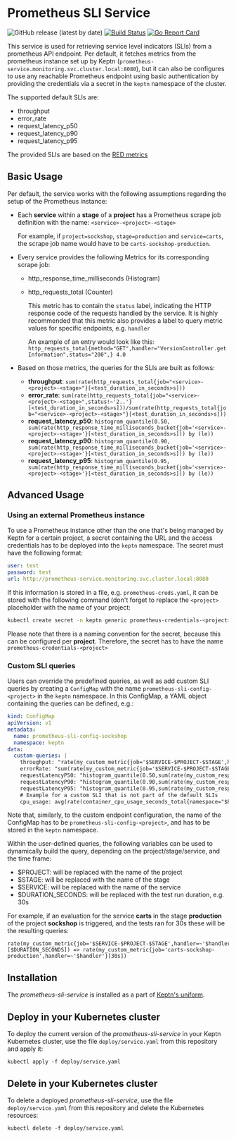 # Prometheus SLI Service
![GitHub release (latest by date)](https://img.shields.io/github/v/release/keptn-contrib/prometheus-sli-service)
[![Build Status](https://travis-ci.org/keptn-contrib/prometheus-sli-service.svg?branch=master)](https://travis-ci.org/keptn-contrib/prometheus-sli-service)
[![Go Report Card](https://goreportcard.com/badge/github.com/keptn-contrib/prometheus-sli-service)](https://goreportcard.com/report/github.com/keptn-contrib/prometheus-sli-service)

This service is used for retrieving service level indicators (SLIs) from a prometheus API endpoint. Per default, it fetches metrics from the prometheus instance set up by Keptn
(`prometheus-service.monitoring.svc.cluster.local:8080`), but it can also be configures to use any reachable Prometheus endpoint using basic authentication by providing the credentials
via a secret in the `keptn` namespace of the cluster.

The supported default SLIs are:

 - throughput
 - error_rate
 - request_latency_p50
 - request_latency_p90
 - request_latency_p95
 
The provided SLIs are based on the [RED metrics](https://grafana.com/files/grafanacon_eu_2018/Tom_Wilkie_GrafanaCon_EU_2018.pdf)

## Basic Usage 

Per default, the service works with the following assumptions regarding the setup of the Prometheus instance:

 - Each **service** within a **stage** of a **project** has a Prometheus scrape job definition with the name: `<service>-<project>-<stage>`

    For example, if `project=sockshop`, `stage=production` and `service=carts`, the scrape job name would have to be `carts-sockshop-production`.
    
 - Every service provides the following Metrics for its corresponding scrape job:
     - http_response_time_milliseconds (Histogram)
     - http_requests_total (Counter)
     
       This metric has to contain the `status` label, indicating the HTTP response code of the requests handled by the service.
       It is highly recommended that this metric also provides a label to query metric values for specific endpoints, e.g. `handler`
       
       An example of an entry would look like this: `http_requests_total{method="GET",handler="VersionController.getInformation",status="200",} 4.0`
       
 - Based on those metrics, the queries for the SLIs are built as follows:
 
   - **throughput**: `sum(rate(http_requests_total{job="<service>-<project>-<stage>"}[<test_duration_in_seconds>s]))`
   - **error_rate**: `sum(rate(http_requests_total{job="<service>-<project>-<stage>",status!~'2..'}[<test_duration_in_seconds>s]))/sum(rate(http_requests_total{job="<service>-<project>-<stage>"}[<test_duration_in_seconds>s]))`
   - **request_latency_p50**: `histogram_quantile(0.50, sum(rate(http_response_time_milliseconds_bucket{job='<service>-<project>-<stage>'}[<test_duration_in_seconds>s])) by (le))`
   - **request_latency_p90**: `histogram_quantile(0.90, sum(rate(http_response_time_milliseconds_bucket{job='<service>-<project>-<stage>'}[<test_duration_in_seconds>s])) by (le))`
   - **request_latency_p95**: `histogram_quantile(0.95, sum(rate(http_response_time_milliseconds_bucket{job='<service>-<project>-<stage>'}[<test_duration_in_seconds>s])) by (le))` 
   
## Advanced Usage

### Using an external Prometheus instance
To use a Prometheus instance other than the one that's being managed by Keptn for a certain project, a secret containing the URL and the access credentials has to be deployed into the `keptn` namespace. The secret must have the following format:

```yaml
user: test
password: test
url: http://prometheus-service.monitoring.svc.cluster.local:8080
```

If this information is stored in a file, e.g. `prometheus-creds.yaml`, it can be stored with the following command (don't forget to replace the `<project>` placeholder with the name of your project:

```bash
kubectl create secret -n keptn generic prometheus-credentials-<project> --from-file=prometheus-credentials=./mock_secret.yaml
```

Please note that there is a naming convention for the secret, because this can be configured per **project**. Therefore, the secret has to have the name `prometheus-credentials-<project>`


### Custom SLI queries

Users can override the predefined queries, as well as add custom SLI queries by creating a `ConfigMap` with the name `prometheus-sli-config-<project>` in the `keptn` namespace.
In this ConfigMap, a YAML object containing the queries can be defined, e.g.:

```yaml
kind: ConfigMap
apiVersion: v1
metadata:
  name: prometheus-sli-config-sockshop
  namespace: keptn
data:
  custom-queries: |
    throughput: "rate(my_custom_metric{job='$SERVICE-$PROJECT-$STAGE',handler=~'$handler'}[$DURATION_SECONDS])"
    errorRate: "sum(rate(my_custom_metric{job='$SERVICE-$PROJECT-$STAGE',handler=~'$handler',status!~'2..'}[1s]))/sum(rate(my_custom_metric{job='$SERVICE-$PROJECT-$STAGE',handler=~'$handler'}[$DURATION_SECONDS]))"
    requestLatencyP50: "histogram_quantile(0.50,sum(rate(my_custom_response_time_metric{job='$SERVICE-$PROJECT-$STAGE'}[$DURATION_SECONDS]))by(le))"
    requestLatencyP90: "histogram_quantile(0.90,sum(rate(my_custom_response_time_metric{job='$SERVICE-$PROJECT-$STAGE'}[$DURATION_SECONDS]))by(le))"
    requestLatencyP95: "histogram_quantile(0.95,sum(rate(my_custom_response_time_metric{job='$SERVICE-$PROJECT-$STAGE'}[$DURATION_SECONDS]))by(le))"
    # Example for a custom SLI that is not part of the default SLIs
    cpu_usage: avg(rate(container_cpu_usage_seconds_total{namespace="$PROJECT-$STAGE",pod_name=~"$SERVICE-primary-.*"}[5m]))
```

Note that, similarly, to the custom endpoint configuration, the name of the ConfigMap has to be `prometheus-sli-config-<project>`, and has to be stored in the `keptn` namespace.

Within the user-defined queries, the following variables can be used to dynamically build the query, depending on the project/stage/service, and the time frame:

- $PROJECT: will be replaced with the name of the project
- $STAGE: will be replaced with the name of the stage
- $SERVICE: will be replaced with the name of the service
- $DURATION_SECONDS: will be replaced with the test run duration, e.g. 30s

For example, if an evaluation for the service **carts**  in the stage **production** of the project **sockshop** is triggered, and the tests ran for 30s these will be the resulting queries:

```
rate(my_custom_metric{job='$SERVICE-$PROJECT-$STAGE',handler=~'$handler'}[$DURATION_SECONDS]) => rate(my_custom_metric{job='carts-sockshop-production',handler=~'$handler'}[30s])
```

## Installation

The *prometheus-sli-service* is installed as a part of [Keptn's uniform](https://keptn.sh).

## Deploy in your Kubernetes cluster

To deploy the current version of the *prometheus-sli-service* in your Keptn Kubernetes cluster, use the file `deploy/service.yaml` from this repository and apply it:

```console
kubectl apply -f deploy/service.yaml
```

## Delete in your Kubernetes cluster

To delete a deployed *prometheus-sli-service*, use the file `deploy/service.yaml` from this repository and delete the Kubernetes resources:

```console
kubectl delete -f deploy/service.yaml
```
